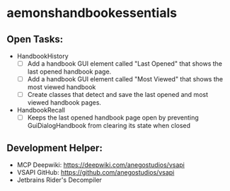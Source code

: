 # aemonshandbookessentials

## Open Tasks:
- HandbookHistory
  - [ ] Add a handbook GUI element called "Last Opened" that shows the last opened handbook page.
  - [ ] Add a handbook GUI element called "Most Viewed" that shows the most viewed handbook
  - [ ] Create classes that detect and save the last opened and most viewed handbook pages.
- HandbookRecall
  - [ ] Keeps the last opened handbook page open by preventing GuiDialogHandbook from clearing its state when closed

## Development Helper:
- MCP Deepwiki: https://deepwiki.com/anegostudios/vsapi
- VSAPI GitHub: https://github.com/anegostudios/vsapi
- Jetbrains Rider's Decompiler